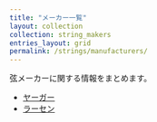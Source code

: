```yaml
---
title: "メーカー一覧"
layout: collection
collection: string_makers
entries_layout: grid
permalink: /strings/manufacturers/
---
```


弦メーカーに関する情報をまとめます。

- [ヤーガー](jargar/)
- [ラーセン](larsen/)
